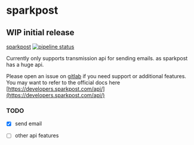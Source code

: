 # sparkpost
## WIP initial release
[sparkpost](https://crates.io/crates/sparkpost)
[![pipeline status](https://gitlab.com/mygnu/spark_post/badges/master/pipeline.svg)](https://gitlab.com/mygnu/spark_post/commits/master)

Currently only supports transmission api for sending emails.
as sparkpost has a huge api.

Please open an issue on [gitlab](https://gitlab.com/mygnu/spark_post/issues) if you need support or additional features.
You may want to refer to the official docs here [https://developers.sparkpost.com/api/](https://developers.sparkpost.com/api/)

### TODO
- [X] send email
- [ ] other api features

